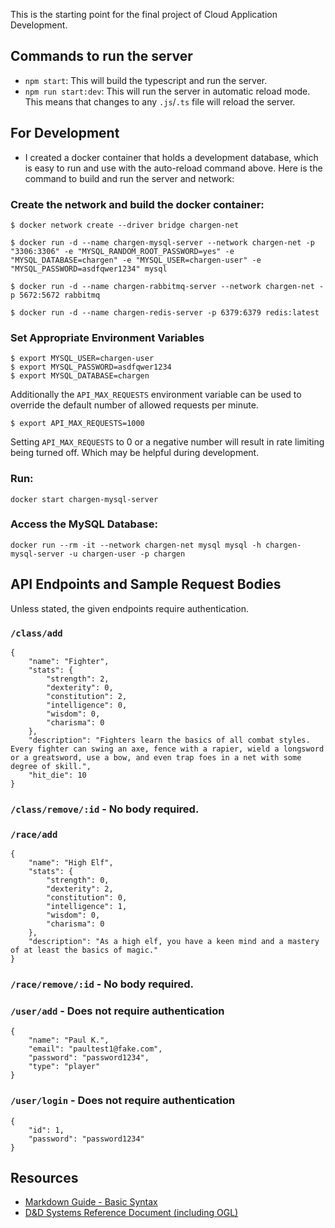 This is the starting point for the final project of Cloud Application Development.

## Commands to run the server

* `npm start`: This will build the typescript and run the server.
* `npm run start:dev`: This will run the server in automatic reload mode. This means that changes to any `.js`/`.ts` file will reload the server.

## For Development

* I created a docker container that holds a development database, which is easy to run and use with the auto-reload command above. Here is the command to build and run the server and network:

### Create the network and build the docker container:
```
$ docker network create --driver bridge chargen-net

$ docker run -d --name chargen-mysql-server --network chargen-net -p "3306:3306" -e "MYSQL_RANDOM_ROOT_PASSWORD=yes" -e "MYSQL_DATABASE=chargen" -e "MYSQL_USER=chargen-user" -e "MYSQL_PASSWORD=asdfqwer1234" mysql

$ docker run -d --name chargen-rabbitmq-server --network chargen-net -p 5672:5672 rabbitmq

$ docker run -d --name chargen-redis-server -p 6379:6379 redis:latest

```

### Set Appropriate Environment Variables
```
$ export MYSQL_USER=chargen-user
$ export MYSQL_PASSWORD=asdfqwer1234
$ export MYSQL_DATABASE=chargen
```

Additionally the `API_MAX_REQUESTS` environment variable can be used to override the default number of allowed requests per minute.
```
$ export API_MAX_REQUESTS=1000
```

Setting `API_MAX_REQUESTS` to 0 or a negative number will result in rate limiting being turned off. Which may be helpful during development.

### Run:
```
docker start chargen-mysql-server
```
### Access the MySQL Database:
```
docker run --rm -it --network chargen-net mysql mysql -h chargen-mysql-server -u chargen-user -p chargen
```

## API Endpoints and Sample Request Bodies

Unless stated, the given endpoints require authentication.

### `/class/add`
```
{
    "name": "Fighter",
    "stats": {
        "strength": 2,
        "dexterity": 0,
        "constitution": 2,
        "intelligence": 0,
        "wisdom": 0,
        "charisma": 0
    },
    "description": "Fighters learn the basics of all combat styles. Every fighter can swing an axe, fence with a rapier, wield a longsword or a greatsword, use a bow, and even trap foes in a net with some degree of skill.",
    "hit_die": 10
}
```

### `/class/remove/:id` - No body required.
### `/race/add`

```
{
    "name": "High Elf",
    "stats": {
        "strength": 0,
        "dexterity": 2,
        "constitution": 0,
        "intelligence": 1,
        "wisdom": 0,
        "charisma": 0
    },
    "description": "As a high elf, you have a keen mind and a mastery of at least the basics of magic."
}
```
### `/race/remove/:id` - No body required.
### `/user/add` - Does not require authentication

```
{
    "name": "Paul K.",
    "email": "paultest1@fake.com",
    "password": "password1234",
    "type": "player"
}
```

### `/user/login` - Does not require authentication
```
{
    "id": 1,
    "password": "password1234"
}
```
## Resources

* [Markdown Guide - Basic Syntax](https://www.markdownguide.org/basic-syntax/)
* [D&D Systems Reference Document (including OGL)](https://media.wizards.com/2016/downloads/DND/SRD-OGL_V5.1.pdf)
